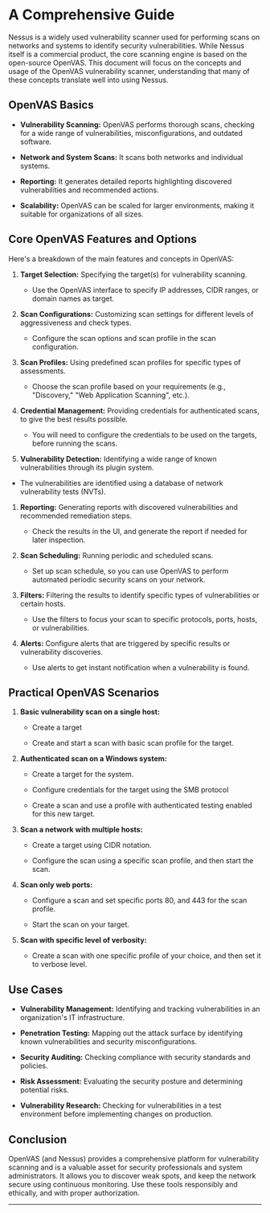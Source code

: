 
# A Comprehensive Guide

Nessus is a widely used vulnerability scanner used for performing scans on networks and systems to identify security vulnerabilities. While Nessus itself is a commercial product, the core scanning engine is based on the open-source OpenVAS. This document will focus on the concepts and usage of the OpenVAS vulnerability scanner, understanding that many of these concepts translate well into using Nessus.

## OpenVAS Basics

- **Vulnerability Scanning:** OpenVAS performs thorough scans, checking for a wide range of vulnerabilities, misconfigurations, and outdated software.
    
- **Network and System Scans:** It scans both networks and individual systems.
    
- **Reporting:** It generates detailed reports highlighting discovered vulnerabilities and recommended actions.
    
- **Scalability:** OpenVAS can be scaled for larger environments, making it suitable for organizations of all sizes.
    

## Core OpenVAS Features and Options

Here's a breakdown of the main features and concepts in OpenVAS:

1. **Target Selection:** Specifying the target(s) for vulnerability scanning.
    
    - Use the OpenVAS interface to specify IP addresses, CIDR ranges, or domain names as target.
        
2. **Scan Configurations:** Customizing scan settings for different levels of aggressiveness and check types.
    
    - Configure the scan options and scan profile in the scan configuration.
        
3. **Scan Profiles:** Using predefined scan profiles for specific types of assessments.
    
    - Choose the scan profile based on your requirements (e.g., "Discovery," "Web Application Scanning", etc.).
        
4. **Credential Management:** Providing credentials for authenticated scans, to give the best results possible.
    
    - You will need to configure the credentials to be used on the targets, before running the scans.
        
5. **Vulnerability Detection:** Identifying a wide range of known vulnerabilities through its plugin system.
    

- The vulnerabilities are identified using a database of network vulnerability tests (NVTs).
    

1. **Reporting:** Generating reports with discovered vulnerabilities and recommended remediation steps.
    
    - Check the results in the UI, and generate the report if needed for later inspection.
        
2. **Scan Scheduling:** Running periodic and scheduled scans.
    
    - Set up scan schedule, so you can use OpenVAS to perform automated periodic security scans on your network.
        
3. **Filters:** Filtering the results to identify specific types of vulnerabilities or certain hosts.
    
    - Use the filters to focus your scan to specific protocols, ports, hosts, or vulnerabilities.
        
4. **Alerts:** Configure alerts that are triggered by specific results or vulnerability discoveries.
    
    - Use alerts to get instant notification when a vulnerability is found.
        

## Practical OpenVAS Scenarios

1. **Basic vulnerability scan on a single host:**
    
    - Create a target
        
    - Create and start a scan with basic scan profile for the target.
        
2. **Authenticated scan on a Windows system:**
    
    - Create a target for the system.
        
    - Configure credentials for the target using the SMB protocol
        
    - Create a scan and use a profile with authenticated testing enabled for this new target.
        
3. **Scan a network with multiple hosts:**
    
    - Create a target using CIDR notation.
        
    - Configure the scan using a specific scan profile, and then start the scan.
        
4. **Scan only web ports:**
    
    - Configure a scan and set specific ports 80, and 443 for the scan profile.
        
    - Start the scan on your target.
        
5. **Scan with specific level of verbosity:**
    
    - Create a scan with one specific profile of your choice, and then set it to verbose level.
        

## Use Cases

- **Vulnerability Management:** Identifying and tracking vulnerabilities in an organization's IT infrastructure.
    
- **Penetration Testing:** Mapping out the attack surface by identifying known vulnerabilities and security misconfigurations.
    
- **Security Auditing:** Checking compliance with security standards and policies.
    
- **Risk Assessment:** Evaluating the security posture and determining potential risks.
    
- **Vulnerability Research:** Checking for vulnerabilities in a test environment before implementing changes on production.
    

## Conclusion

OpenVAS (and Nessus) provides a comprehensive platform for vulnerability scanning and is a valuable asset for security professionals and system administrators. It allows you to discover weak spots, and keep the network secure using continuous monitoring. Use these tools responsibly and ethically, and with proper authorization.

---
